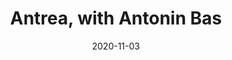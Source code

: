 ---
title: "Antrea, with Antonin Bas"
date: 2020-11-03
excerpt: Interview of Antonin Bas on the Google Kubernetes Podcast, hosted by Craig Box and Adam Glick
external: https://kubernetespodcast.com/episode/128-antrea/
image: /img/posts/2020/11/03/google-kubernetes-podcast-logo.png
---
